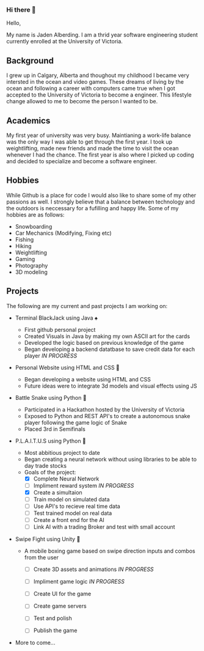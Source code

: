 ### Hi there 👋
Hello, 

My name is Jaden Alberding. I am a thrid year software engineering student currently enrolled at the University of Victoria.

## Background

I grew up in Calgary, Alberta and thoughout my childhood I became very intersted in the ocean and video games. These dreams of living by the ocean and following a career with computers came true when I got accepted to the University of Victoria to become a engineer. This lifestyle change allowed to me to become the person I wanted to be. 

## Academics

My first year of university was very busy. Maintianing a work-life balance was the only way I was able to get through the first year. I took up weightlifting, made new friends and made the time to visit the ocean whenever I had the chance. The first year is also where I picked up coding and decided to specialize and become a software engineer.

## Hobbies

While Github is a place for code I would also like to share some of my other passions as well. I strongly believe that a balance between technology and the outdoors is neccessary for a fufilling and happy life. Some of my hobbies are as follows:

- Snowboarding
- Car Mechanics (Modifying, Fixing etc)
- Fishing
- Hiking
- Weightlifting
- Gaming
- Photography
- 3D modeling

## Projects

The following are my current and past projects I am working on:

- Terminal BlackJack using Java :spades:
  - First github personal project
  - Created Visuals in Java by making my own ASCII art for the cards
  - Developed the logic based on previous knowledge of the game
  - Began developing a backend datatbase to save credit data for each player _IN PROGRESS_

- Personal Website using HTML and CSS :open_file_folder: 
  - Began developing a website using HTML and CSS
  - Future ideas were to integrate 3d models and visual effects using JS

- Battle Snake using Python :snake:
  - Participated in a Hackathon hosted by the University of Victoria
  - Exposed to Python and REST API's to create a autonomous snake player following the game logic of Snake
  - Placed 3rd in Semifinals 

- P.L.A.I.T.U.S using Python :robot:
  - Most abbitious project to date
  - Began creating a neural network without using libraries to be able to day trade stocks
  - Goals of the project:
    - [X] Complete Neural Network
    - [ ] Impliment reward system _IN PROGRESS_
    - [X] Create a simultaion
    - [ ] Train model on simulated data
    - [ ] Use API's to recieve real time data
    - [ ] Test trained model on real data
    - [ ] Create a front end for the AI
    - [ ] Link AI with a trading Broker and test with small account

- Swipe Fight using Unity :boxing_glove:
  - A mobile boxing game based on swipe direction inputs and combos from the user
    - [ ] Create 3D assets and animations  _IN PROGRESS_
    - [ ] Impliment game logic  _IN PROGRESS_
    - [ ] Create UI for the game
    - [ ] Create game servers 
    - [ ] Test and polish
    - [ ] Publish the game 


- More to come...

